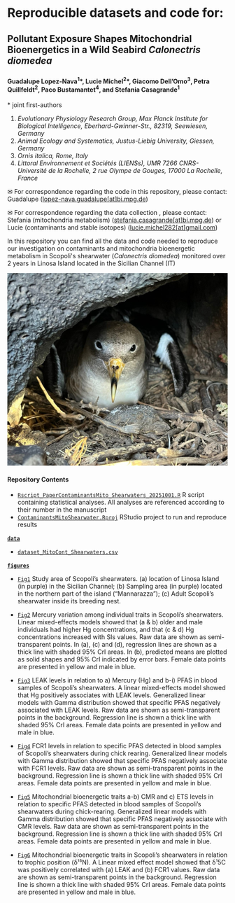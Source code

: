 # Reproducible datasets and code for:

## Pollutant Exposure Shapes Mitochondrial Bioenergetics in a Wild Seabird *Calonectris diomedea*

### 

#### Guadalupe Lopez-Nava<sup>1</sup>\*, Lucie Michel<sup>2</sup>\*, Giacomo Dell’Omo<sup>3</sup>, Petra Quillfeldt<sup>2</sup>,  Paco Bustamantet<sup>4</sup>, and Stefania Casagrande<sup>1</sup>

\* joint first-authors

1)  *Evolutionary Physiology Research Group, Max Planck Institute for Biological Intelligence, Eberhard-Gwinner-Str., 82319, Seewiesen, Germany*
2)  *Animal Ecology and Systematics, Justus-Liebig University, Giessen, Germany*
3)  *Ornis italica, Rome, Italy*
4)  *Littoral Environnement et Sociétés (LIENSs), UMR 7266 CNRS-Université de la Rochelle, 2 rue Olympe de Gouges, 17000 La Rochelle, France*


✉ For correspondence regarding the code in this repository, please
contact: Guadalupe
(<a href= "mailto:lopez-nava.guadalupe@bi.mpg.de">lopez-nava.guadalupe[at]bi.mpg.de</a>)

✉ For correspondence regarding the data collection , please
contact: Stefania (mitochondria metabolism)
(<a href= "mailto:stefania.casagrande@bi.mpg.de">stefania.casagrande[at]bi.mpg.de</a>) or
Lucie (contaminants and stable isotopes)
(<a href= "mailto:lucie.michel282@gmail.com">lucie.michel282[at]gmail.com</a>)

In this repository you can find all the data and code needed to
reproduce our investigation on contaminants and mitochondria 
bioenergetic metabolism in Scopoli's shearwater (*Calonectris diomedea*) monitored over 2 years in Linosa Island located in the Sicilian Channel (IT)

![](images/shearwateradult.jpeg)

#### Repository Contents

- [`Rscript_PaperContaminantsMito_Shearwaters_20251001.R`](https://github.com/lguadal/ContaminantsMitoShearwaters/blob/main/Rscript_PaperContaminantsMito_Shearwaters_20251001.R)
    R script containing statistical analyses. All analyses are referenced according to their number in the manuscript
- [`ContaminantsMitoShearwater.Rproj`](https://github.com/lguadal/ContaminantsMitoShearwaters/blob/main/ContaminantsMitoShearwater.Rproj)
    RStudio project to run and reproduce results

[**`data`**](https://github.com/lguadal/ContaminantsMitoShearwaters/tree/main/data)

-   [`dataset_MitoCont_Shearwaters.csv`](https://github.com/lguadal/ContaminantsMitoShearwaters/blob/main/data/dataset_MitoCont_Shearwaters.csv)

[**`figures`**](https://github.com/lguadal/ContaminantsMitoShearwaters/tree/main/figures)

-   [`Fig1`](https://github.com/lguadal/ContaminantsMitoShearwaters/blob/main/figures/Fig1.png) Study area of Scopoli’s shearwaters. 
(a) location of Linosa Island (in purple) in the Sicilian Channel; (b) Sampling area (in purple) located in the northern part of the island (“Mannarazza”); (c) Adult Scopoli’s shearwater inside its breeding nest.

-   [`Fig2`](https://github.com/lguadal/ContaminantsMitoShearwaters/blob/main/figures/Fig2.png) Mercury variation among individual traits in Scopoli’s shearwaters. Linear mixed-effects models showed that (a & b) older and male individuals had higher Hg concentrations, and that (c & d) Hg concentrations increased with SIs values. Raw data are shown as semi-transparent points. In (a), (c) and (d), regression lines are shown as a thick line with shaded 95% CrI areas. In (b), predicted means are plotted as solid shapes and 95% CrI indicated by error bars. Female data points are presented in yellow and male in blue.
-   [`Fig3`](https://github.com/lguadal/ContaminantsMitoShearwaters/blob/main/figures/Fig3.png) LEAK levels in relation to a) Mercury (Hg) and b-i) PFAS in blood samples of Scopoli’s shearwaters. A linear mixed-effects model showed that Hg positively associates with LEAK levels. Generalized linear models with Gamma distribution showed that specific PFAS negatively associated with LEAK levels. Raw data are shown as semi-transparent points in the background. Regression line is shown a thick line with shaded 95% CrI areas. Female data points are presented in yellow and male in blue.
-   [`Fig4`](https://github.com/lguadal/ContaminantsMitoShearwaters/blob/main/figures/Fig4.png)  FCR1 levels in relation to specific PFAS detected in blood samples of Scopoli’s shearwaters during chick rearing. Generalized linear models with Gamma distribution showed that specific PFAS negatively associate with FCR1 levels. Raw data are shown as semi-transparent points in the background. Regression line is shown a thick line with shaded 95% CrI areas. Female data points are presented in yellow and male in blue.
-   [`Fig5`](https://github.com/lguadal/ContaminantsMitoShearwaters/blob/main/figures/Fig5.png) Mitochondrial bioenergetic traits a-b) CMR and c) ETS levels in relation to specific PFAS detected in blood samples of Scopoli’s shearwaters during chick-rearing. Generalized linear models with Gamma distribution showed that specific PFAS negatively associate with CMR levels. Raw data are shown as semi-transparent points in the background. Regression line is shown a thick line with shaded 95% CrI areas. Female data points are presented in yellow and male in blue.
-   [`Fig6`](https://github.com/lguadal/ContaminantsMitoShearwaters/blob/main/figures/Fig5.png) Mitochondrial bioenergetic traits in Scopoli’s shearwaters in relation to trophic position (δ¹⁵N). A Linear mixed effect model showed that δ¹5C was positively correlated with (a) LEAK and (b) FCR1 values. Raw data are shown as semi-transparent points in the background. Regression line is shown a thick line with shaded 95% CrI areas. Female data points are presented in yellow and male in blue.


